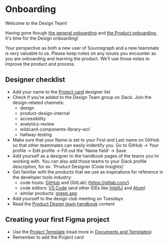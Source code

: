 # Onboarding

Welcome to the Design Team!

Having gone though [the general onboarding](../../../people-ops/onboarding/general_onboarding.md) and [the Product onboarding](../../onboarding/index.md), it's time for the Design onboarding!

Your perspective as both a new user of Sourcegraph and a new teammate is very valuable to us. Please keep notes on any issues you encounter as you are onboarding and learning the product. We’ll use those notes to improve the product and process.

## Designer checklist

- Add your name to the [Project card](https://www.figma.com/file/8qNcDzOXLj1hcOM76WDPN9/🛠Project-Tools?node-id=1%3A203) designer list
- Check if you're added to the Design Team group on Slack. Join the design-related channels:
  - design
  - product-design-internal
  - accessibility
  - analytics-review
  - wildcard-components-library-wcl
  - hallway-testing
- Make sure that your Name is set to your First and Last name on GitHub so that other teammates can easily indentify you. Go to GitHub -> Your profile -> Edit profile -> Fill out the 'Name field' -> Save
- Add yourself as a designer to the handbook pages of the teams you're working with. You can also add those teams to your Slack profile description, for ex. 'Product Designer (Code Insights)'
- Get familiar with the products that we use as inspirations for reference in the developer tools industry:
  - code hosts: [GitHub](https://github.com/) and [GitLab] (https://gitlab.com/)
  - code editors: [VS Code](https://code.visualstudio.com/) (and other IDEs like [IntelliJ](https://www.jetbrains.com/idea/) and [Atom](https://atom.io/))
  - similar products: [grepp.app](https://grep.app/)
- Add yourself to the design club meeting on Tuesdays
- Read the [Product Design team handbook](../index.md) content

## Creating your first Figma project

- Use the [Project Template](https://www.figma.com/file/JzufQnpTQtreyfnA3qpmfz/Project-Template?node-id=246%3A11) (read more in [Documents and Templates](../documents_templates/index.md))
- Remember to add the Project card
